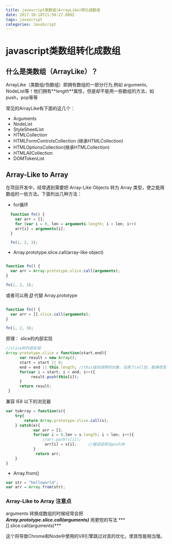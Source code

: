 ```yaml
---
title: javascript类数组(ArrayLike)转化成数组
date: 2017-10-18T21:58:27.000Z
tags: javascript
categories: JavaScript 
---
```


# javascript类数组转化成数组

## 什么是类数组（ArrayLike）？

ArrayLike（类数组/伪数组）即拥有数组的一部分行为,例如 arguments, NodeList等！他们拥有**_length_**属性，但是却不能用一些数组的方法，如 push，pop等等

常见的ArrayLike有下面的这几个：

- Arguments
- NodeList
- StyleSheetList
- HTMLCollection
- HTMLFormControlsCollection (继承HTMLCollection)
- HTMLOptionsCollection(继承HTMLCollection)
- HTMLAllCollection
- DOMTokenList

## Array-Like to Array

在项目开发中，经常遇到需要把 Array-Like Objects 转为 Array 类型，使之能用数组的一些方法。下面列出几种方法：

* for循环

```javascript
  function fn() {
    var arr = [];
    for (var i = 0, len = arguments.length; i < len; i++)
    arr[i] = arguments[i];
  }

  fn(1, 2, 3);
```

* Array.prototype.slice.call(array-like object)

```javascript

function fn() {
  var arr = Array.prototype.slice.call(arguments);
}

fn(1, 2, 3);
```

或者可以用 **_[]_** 代替 Array.prototype

```javascript

function fn() {
  var arr = [].slice.call(arguments);
}

fn(1, 2, 3);

```

原理： slice的内部实现

```javascript
//slice的内部实现
Array.prototype.slice = function(start,end){  
      var result = new Array();  
      start = start || 0;  
      end = end || this.length; //this指向调用的对象，当用了call后，能够改变this的指向，也就是指向传进来的对象，这是关键  
      for(var i = start; i < end; i++){  
           result.push(this[i]);  
      }  
      return result;  
 }
```

兼容 IE8 以下的浏览器

```javascript
var toArray = function(s){  
    try{  
        return Array.prototype.slice.call(s);  
    } catch(e){  
            var arr = [];  
            for(var i = 0,len = s.length; i < len; i++){  
                //arr.push(s[i]);  
                 arr[i] = s[i];     //据说这样比push快
            }  
             return arr;  
    }
}
```

* Array.from()

```javascript
var str = "helloworld";
var arr = Array.from(str);
```

### Array-Like to Array 注意点

arguments 转换成数组的时候经常会把 ***Array.prototype.slice.call(arguments)*** 用更短的写法 *** [].slice.call(arguments)***

这个将导致Chrome和Node中使用的V8引擎跳过对其的优化，使其性能相当慢。
